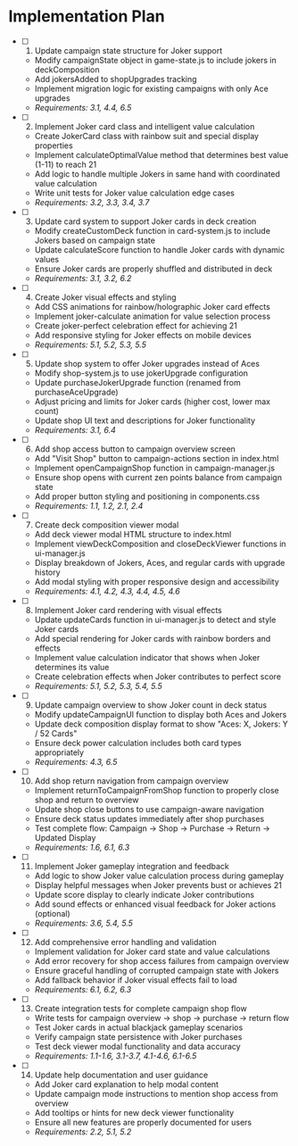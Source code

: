 # Implementation Plan

- [ ] 1. Update campaign state structure for Joker support
  - Modify campaignState object in game-state.js to include jokers in deckComposition
  - Add jokersAdded to shopUpgrades tracking
  - Implement migration logic for existing campaigns with only Ace upgrades
  - _Requirements: 3.1, 4.4, 6.5_

- [ ] 2. Implement Joker card class and intelligent value calculation
  - Create JokerCard class with rainbow suit and special display properties
  - Implement calculateOptimalValue method that determines best value (1-11) to reach 21
  - Add logic to handle multiple Jokers in same hand with coordinated value calculation
  - Write unit tests for Joker value calculation edge cases
  - _Requirements: 3.2, 3.3, 3.4, 3.7_

- [ ] 3. Update card system to support Joker cards in deck creation
  - Modify createCustomDeck function in card-system.js to include Jokers based on campaign state
  - Update calculateScore function to handle Joker cards with dynamic values
  - Ensure Joker cards are properly shuffled and distributed in deck
  - _Requirements: 3.1, 3.2, 6.2_

- [ ] 4. Create Joker visual effects and styling
  - Add CSS animations for rainbow/holographic Joker card effects
  - Implement joker-calculate animation for value selection process
  - Create joker-perfect celebration effect for achieving 21
  - Add responsive styling for Joker effects on mobile devices
  - _Requirements: 5.1, 5.2, 5.3, 5.5_

- [ ] 5. Update shop system to offer Joker upgrades instead of Aces
  - Modify shop-system.js to use jokerUpgrade configuration
  - Update purchaseJokerUpgrade function (renamed from purchaseAceUpgrade)
  - Adjust pricing and limits for Joker cards (higher cost, lower max count)
  - Update shop UI text and descriptions for Joker functionality
  - _Requirements: 3.1, 6.4_

- [ ] 6. Add shop access button to campaign overview screen
  - Add "Visit Shop" button to campaign-actions section in index.html
  - Implement openCampaignShop function in campaign-manager.js
  - Ensure shop opens with current zen points balance from campaign state
  - Add proper button styling and positioning in components.css
  - _Requirements: 1.1, 1.2, 2.1, 2.4_

- [ ] 7. Create deck composition viewer modal
  - Add deck viewer modal HTML structure to index.html
  - Implement viewDeckComposition and closeDeckViewer functions in ui-manager.js
  - Display breakdown of Jokers, Aces, and regular cards with upgrade history
  - Add modal styling with proper responsive design and accessibility
  - _Requirements: 4.1, 4.2, 4.3, 4.4, 4.5, 4.6_

- [ ] 8. Implement Joker card rendering with visual effects
  - Update updateCards function in ui-manager.js to detect and style Joker cards
  - Add special rendering for Joker cards with rainbow borders and effects
  - Implement value calculation indicator that shows when Joker determines its value
  - Create celebration effects when Joker contributes to perfect score
  - _Requirements: 5.1, 5.2, 5.3, 5.4, 5.5_

- [ ] 9. Update campaign overview to show Joker count in deck status
  - Modify updateCampaignUI function to display both Aces and Jokers
  - Update deck composition display format to show "Aces: X, Jokers: Y / 52 Cards"
  - Ensure deck power calculation includes both card types appropriately
  - _Requirements: 4.3, 6.5_

- [ ] 10. Add shop return navigation from campaign overview
  - Implement returnToCampaignFromShop function to properly close shop and return to overview
  - Update shop close buttons to use campaign-aware navigation
  - Ensure deck status updates immediately after shop purchases
  - Test complete flow: Campaign → Shop → Purchase → Return → Updated Display
  - _Requirements: 1.6, 6.1, 6.3_

- [ ] 11. Implement Joker gameplay integration and feedback
  - Add logic to show Joker value calculation process during gameplay
  - Display helpful messages when Joker prevents bust or achieves 21
  - Update score display to clearly indicate Joker contributions
  - Add sound effects or enhanced visual feedback for Joker actions (optional)
  - _Requirements: 3.6, 5.4, 5.5_

- [ ] 12. Add comprehensive error handling and validation
  - Implement validation for Joker card state and value calculations
  - Add error recovery for shop access failures from campaign overview
  - Ensure graceful handling of corrupted campaign state with Jokers
  - Add fallback behavior if Joker visual effects fail to load
  - _Requirements: 6.1, 6.2, 6.3_

- [ ] 13. Create integration tests for complete campaign shop flow
  - Write tests for campaign overview → shop → purchase → return flow
  - Test Joker cards in actual blackjack gameplay scenarios
  - Verify campaign state persistence with Joker purchases
  - Test deck viewer modal functionality and data accuracy
  - _Requirements: 1.1-1.6, 3.1-3.7, 4.1-4.6, 6.1-6.5_

- [ ] 14. Update help documentation and user guidance
  - Add Joker card explanation to help modal content
  - Update campaign mode instructions to mention shop access from overview
  - Add tooltips or hints for new deck viewer functionality
  - Ensure all new features are properly documented for users
  - _Requirements: 2.2, 5.1, 5.2_
